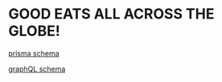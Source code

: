 # GOOD EATS ALL ACROSS THE GLOBE!

[prisma schema](prisma/schema.prisma)

[graphQL schema](schema.gql)

